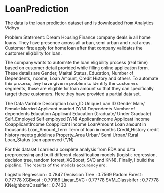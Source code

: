 # LoanPrediction
The data is the loan prediction dataset and is downloaded from Analytics Vidhya


Problem Statement:
Dream Housing Finance company deals in all home loans. They have presence across all urban, semi urban and rural areas. Customer first apply for home loan after that company validates the customer eligibility for loan.

The company wants to automate the loan eligibility process (real time) based on customer detail provided while filling online application form. These details are Gender, Marital Status, Education, Number of Dependents, Income, Loan Amount, Credit History and others. To automate this process, they have given a problem to identify the customers segments, those are eligible for loan amount so that they can specifically target these customers. Here they have provided a partial data set.

The Data
Variable	Description
Loan_ID	Unique Loan ID
Gender	Male/ Female
Married	Applicant married (Y/N)
Dependents	Number of dependents
Education	Applicant Education (Graduate/ Under Graduate)
Self_Employed	Self employed (Y/N)
ApplicantIncome	Applicant income
CoapplicantIncome	Coapplicant income
LoanAmount	Loan amount in thousands
Loan_Amount_Term	Term of loan in months
Credit_History	credit history meets guidelines
Property_Area	Urban/ Semi Urban/ Rural
Loan_Status	Loan approved (Y/N)

For this dataset I carried a complete analysis from EDA and data preprocessing and built different classification models (logistic regression, decision tree,
random forrest, XGBoost, SVC and  KNN). Finally, I build the pipeline.
The results of the models accurancy are:


Logistic Regression : 0.7847
Decission Tree : 0.7569
Radom Forest : 0.77778
XGBoost : 0.79166
Linear_SVC : 0.77778
SVM_Classisifer : 0.77778
KNeighborsClassifier : 0.7430
